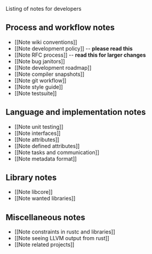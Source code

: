 Listing of notes for developers

## Process and workflow notes

* [[Note wiki conventions]]
* [[Note development policy]] -- **please read this**
* [[Note RFC process]] -- **read this for larger changes**
* [[Note bug janitors]]
* [[Note development roadmap]]
* [[Note compiler snapshots]]
* [[Note git workflow]]
* [[Note style guide]]
* [[Note testsuite]]

## Language and implementation notes

* [[Note unit testing]]
* [[Note interfaces]]
* [[Note attributes]]
* [[Note defined attributes]]
* [[Note tasks and communication]]
* [[Note metadata format]]

## Library notes

* [[Note libcore]]
* [[Note wanted libraries]]

## Miscellaneous notes

* [[Note constraints in rustc and libraries]]
* [[Note seeing LLVM output from rust]]
* [[Note related projects]]

